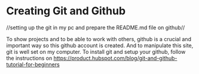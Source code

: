 # Creating Git and Github

//setting up the git in my pc and prepare the README.md file on github//

To show projects and to be able to work with others, github is a crucial and important way so this github account is created. And to manipulate this site, git is well set on my computer.
To install git and setup your github, follow the instructions on https://product.hubspot.com/blog/git-and-github-tutorial-for-beginners
